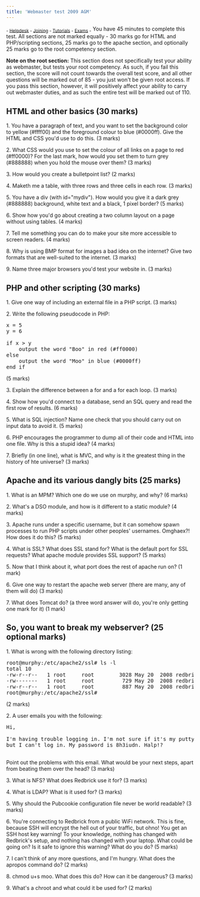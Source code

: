 ```yaml
---
title: 'Webmaster test 2009 AGM'
---
```


 <sub> - [Helpdesk](../) - [Joining](../joining) - [Tutorials](../tutorials) - [Exams](../exams) -</sub>
You have 45 minutes to complete this test. All sections are not marked equally - 30 marks go for HTML and PHP/scripting sections, 25 marks go to the apache section, and optionally 25 marks go to the root competency section.

**Note on the root section:** This section does not specifically test your ability as webmaster, but tests your root competency. As such, if you fail this section, the score will not count towards the overall test score, and all other questions will be marked out of 85 - you just won't be given root access. If you pass this section, however, it will positively affect your ability to carry out webmaster duties, and as such the entire test will be marked out of 110.

## HTML and other basics (30 marks)

1\. You have a paragraph of text, and you want to set the background color to yellow (#ffff00) and the foreground colour to blue (#0000ff). Give the HTML and CSS you'd use to do this. (3 marks)

2\. What CSS would you use to set the colour of all links on a page to red (#ff0000)? For the last mark, how would you set them to turn grey (#888888) when you hold the mouse over them? (3 marks)

3\. How would you create a bulletpoint list? (2 marks)

4\. Maketh me a table, with three rows and three cells in each row. (3 marks)

5\. You have a div (with id="mydiv"). How would you give it a dark grey (#888888) background, white text and a black, 1 pixel border? (5 marks)

6\. Show how you'd go about creating a two column layout on a page without using tables. (4 marks)

7\. Tell me something you can do to make your site more accessible to screen readers. (4 marks)

8\. Why is using BMP format for images a bad idea on the internet? Give two formats that are well-suited to the internet. (3 marks)

9\. Name three major browsers you'd test your website in. (3 marks)

## PHP and other scripting (30 marks)

1\. Give one way of including an external file in a PHP script. (3 marks)

2\. Write the following pseudocode in PHP:

<pre>x = 5
y = 6

if x > y
	output the word "Boo" in red (#ff0000)
else
	output the word "Moo" in blue (#0000ff)
end if
</pre>

(5 marks)

3\. Explain the difference between a for and a for each loop. (3 marks)

4\. Show how you'd connect to a database, send an SQL query and read the first row of results. (6 marks)

5\. What is SQL injection? Name one check that you should carry out on input data to avoid it. (5 marks)

6\. PHP encourages the programmer to dump all of their code and HTML into one file. Why is this a stupid idea? (4 marks)

7\. Briefly (in one line), what is MVC, and why is it the greatest thing in the history of hte universe? (3 marks)

## Apache and its various dangly bits (25 marks)

1\. What is an MPM? Which one do we use on murphy, and why? (6 marks)

2\. What's a DSO module, and how is it different to a static module? (4 marks)

3\. Apache runs under a specific username, but it can somehow spawn processes to run PHP scripts under other peoples' usernames. Omghaex?! How does it do this? (5 marks)

4\. What is SSL? What does SSL stand for? What is the default port for SSL requests? What apache module provides SSL support? (5 marks)

5\. Now that I think about it, what port does the rest of apache run on? (1 mark)

6\. Give one way to restart the apache web server (there are many, any of them will do) (3 marks)

7\. What does Tomcat do? (a three word answer will do, you're only getting one mark for it) (1 mark)

## So, you want to break my webserver? (25 optional marks)

1\. What is wrong with the following directory listing:

<pre>root@murphy:/etc/apache2/ssl# ls -l
total 10
-rw-r--r--   1 root     root        3028 May 20  2008 redbrick.dcu.ie.crt
-rw-------   1 root     root         729 May 20  2008 redbrick.dcu.ie.csr
-rw-r--r--   1 root     root         887 May 20  2008 redbrick.dcu.ie.key
root@murphy:/etc/apache2/ssl#
</pre>

(2 marks)

2\. A user emails you with the following:

<pre>Hi,

I'm having trouble logging in. I'm not sure if it's my putty or on Redbrick,
but I can't log in. My password is 8h3iudn. Halp!?

</pre>

Point out the problems with this email. What would be your next steps, apart from beating them over the head? (3 marks)

3\. What is NFS? What does Redbrick use it for? (3 marks)

4\. What is LDAP? What is it used for? (3 marks)

5\. Why should the Pubcookie configuration file never be world readable? (3 marks)

6\. You're connecting to Redbrick from a public WiFi network. This is fine, because SSH will encrypt the hell out of your traffic, but ohno! You get an SSH host key warning! To your knowledge, nothing has changed with Redbrick's setup, and nothing has changed with your laptop. What could be going on? Is it safe to ignore this warning? What do you do? (5 marks)

7\. I can't think of any more questions, and I'm hungry. What does the apropos command do? (2 marks)

8\. chmod u+s moo. What does this do? How can it be dangerous? (3 marks)

9\. What's a chroot and what could it be used for? (2 marks)